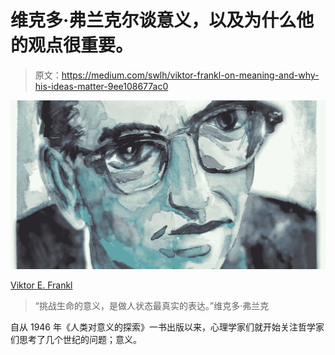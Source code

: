 # 维克多·弗兰克尔谈意义，以及为什么他的观点很重要。

> 原文：<https://medium.com/swlh/viktor-frankl-on-meaning-and-why-his-ideas-matter-9ee108677ac0>

![](img/cf3c31262d64ac33236410fd4620716e.png)

[Viktor E. Frankl](http://1.bp.blogspot.com/_I6CSJrJ0Cx0/S5VdBoVTpLI/AAAAAAAAMZ4/VEtvHM82PYk/w1200-h630-p-k-no-nu/Frankl2.jpg)

> “挑战生命的意义，是做人状态最真实的表达。”维克多·弗兰克

自从 1946 年《人类对意义的探索》一书出版以来，心理学家们就开始关注哲学家们思考了几个世纪的问题；意义。